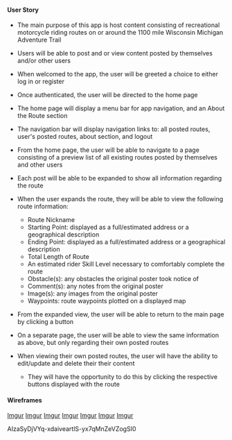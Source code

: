 #### User Story

* The main purpose of this app is host content consisting of recreational motorcycle riding routes on or around the 1100 mile Wisconsin Michigan Adventure Trail

* Users will be able to post and or view content posted by themselves and/or other users

* When welcomed to the app, the user will be greeted a choice to either log in or register

* Once authenticated, the user will be directed to the home page

* The home page will display a menu bar for app navigation, and an About the Route section

* The navigation bar will display navigation links to: all posted routes, user's posted routes, about section, and logout

* From the home page, the user will be able to navigate to a page consisting of a preview list of all existing routes posted by themselves and other users

* Each post will be able to be expanded to show all information regarding the route

* When the user expands the route, they will be able to view the following route information:
  * Route Nickname
  * Starting Point: displayed as a full/estimated address or a geographical description
  * Ending Point: displayed as a full/estimated address or a geographical description
  * Total Length of Route
  * An estimated rider Skill Level necessary to comfortably complete the route
  * Obstacle(s): any obstacles the original poster took notice of
  * Comment(s): any notes from the original poster
  * Image(s): any images from the original poster
  * Waypoints: route waypoints plotted on a displayed map

* From the expanded view, the user will be able to return to the main page by clicking a button

* On a separate page, the user will be able to view the same information as above, but only regarding their own posted routes

* When viewing their own posted routes, the user will have the ability to edit/update and delete their their content
  * They will have the opportunity to do this by clicking the respective buttons displayed with the route





#### Wireframes
[Imgur](https://i.imgur.com/v4HfDyH.png)
[Imgur](https://i.imgur.com/BvMEkkb.png)
[Imgur](https://i.imgur.com/zHZzAwM.png)
[Imgur](https://i.imgur.com/pArQWIg.png)
[Imgur](https://i.imgur.com/teh6axH.png)
[Imgur](https://i.imgur.com/TdqiLV0.png)
[Imgur](https://i.imgur.com/FXaPK8y.png)


AIzaSyDjVYq-xdaiveartlS-yx7qMnZeVZogSI0

